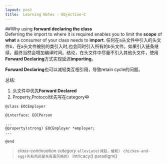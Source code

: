```yaml
---
layout: post
title:  Learning Notes - Objective-C 
---
```

##Why using **forward declaring the class**  
Deferring the import to where it is required enables you to limit the **scope** of **what** a consumer of your class needs to **import**. 任何在a头文件中引入的头文件b，在a头文件被别的类引入时,也会同时引入所有的b头文件。如果引入链条继续，最终当然会增加编译时间。结论，在头文件中尽量不引入其他头文件，使用**Forward Declaring**方式实现延迟**importing**。

**Forward Declaring**也可以减轻类互相引用，导致retain cycle的问题。

总结:
1. 头文件中优先**Forward Declared**
2. Property,Protocol优先写在category中


```
@class EOCEmployer

@interface: EOCPerson

...
@property(strong) EOCEmployer *employer;
...

@end
```

> *class-continuation category*  `alleviate(减轻，缓和）`  `chicken-and-egg(先有鸡还是先有蛋风格的）` intricacy()  paradigm()

